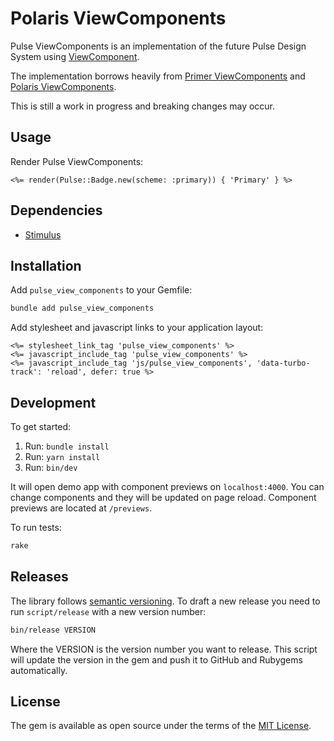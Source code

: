 # Polaris ViewComponents

Pulse ViewComponents is an implementation of the future Pulse Design System using [ViewComponent](https://github.com/github/view_component).

The implementation borrows heavily from [Primer ViewComponents](https://github.com/primer/view_components) and [Polaris ViewComponents](https://github.com/baoagency/polaris_view_components).

This is still a work in progress and breaking changes may occur.

## Usage

Render Pulse ViewComponents:

```erb
<%= render(Pulse::Badge.new(scheme: :primary)) { 'Primary' } %>
```

## Dependencies

- [Stimulus](https://stimulus.hotwired.dev/)

## Installation

Add `pulse_view_components` to your Gemfile:

```bash
bundle add pulse_view_components
```

Add stylesheet and javascript links to your application layout:

```erb
<%= stylesheet_link_tag 'pulse_view_components' %>
<%= javascript_include_tag 'pulse_view_components' %>
<%= javascript_include_tag 'js/pulse_view_components', 'data-turbo-track': 'reload', defer: true %>
```

<!-- Run installer:
```bash
bin/rails pulse_view_components:install
``` -->

## Development

To get started:

1. Run: `bundle install`
1. Run: `yarn install`
1. Run: `bin/dev`

It will open demo app with component previews on `localhost:4000`. You can change components and they will be updated on page reload. Component previews are located at `/previews`.

To run tests:

```bash
rake
```

## Releases

The library follows [semantic versioning](https://semver.org/). To draft a new release you need to run `script/release` with a new version number:

```bash
bin/release VERSION
```

Where the VERSION is the version number you want to release. This script will update the version in the gem and push it to GitHub and Rubygems automatically.

<!-- To release a new version of npm package update the package.json file with the new version number and run:

```bash
npm run release
```

After that make sure to commit changes in package.json. -->

## License

The gem is available as open source under the terms of the [MIT License](https://opensource.org/licenses/MIT).